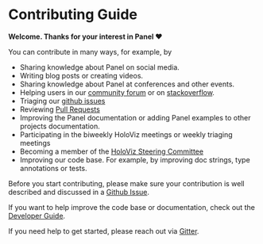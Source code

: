 # Contributing Guide

**Welcome. Thanks for your interest in Panel ❤️**

You can contribute in many ways, for example, by

- Sharing knowledge about Panel on social media.
- Writing blog posts or creating videos.
- Sharing knowledge about Panel at conferences and other events.
- Helping users in our [community forum](https://discourse.holoviz.org/) or on [stackoverflow](https://stackoverflow.com/questions/tagged/holoviz-panel).
- Triaging our [github issues](https://github.com/holoviz/panel/issues)
- Reviewing [Pull Requests](https://github.com/holoviz/panel/pulls)
- Improving the Panel documentation or adding Panel examples to other projects documentation.
- Participating in the biweekly HoloViz meetings or weekly triaging meetings
- Becoming a member of the [HoloViz Steering Committee](https://github.com/holoviz/holoviz/blob/main/doc/governance/org-docs/STEERING-COMMITTEE.md)
- Improving our code base. For example, by improving doc strings, type annotations or tests.

Before you start contributing, please make sure your contribution is well described and discussed in a [Github Issue](https://github.com/holoviz/panel/issues).

If you want to help improve the code base or documentation, check out the [Developer Guide](https://panel.holoviz.org/developer_guide/index.html).

If you need help to get started, please reach out via [Gitter](https://gitter.im/pyviz/pyviz).

